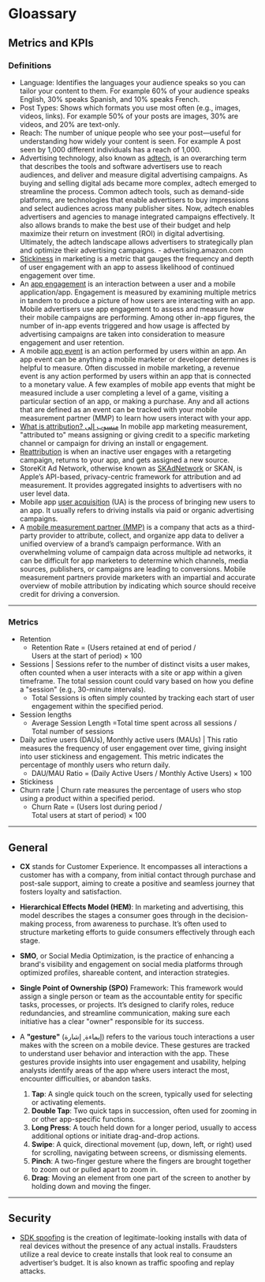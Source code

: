 # Gloassary

## Metrics and KPIs
### Definitions
* Language: Identifies the languages your audience speaks so you can tailor your content to them. For example 60% of your audience speaks English, 30% speaks Spanish, and 10% speaks French.
* Post Types: Shows which formats you use most often (e.g., images, videos, links). For example 50% of your posts are images, 30% are videos, and 20% are text-only.
* Reach: The number of unique people who see your post—useful for understanding how widely your content is seen. For example A post seen by 1,000 different individuals has a reach of 1,000.
* Advertising technology, also known as [adtech](https://advertising.amazon.com/library/guides/what-is-adtech), is an overarching term that describes the tools and software advertisers use to reach audiences, and deliver and measure digital advertising campaigns. As buying and selling digital ads became more complex, adtech emerged to streamline the process. Common adtech tools, such as demand-side platforms, are technologies that enable advertisers to buy impressions and select audiences across many publisher sites. Now, adtech enables advertisers and agencies to manage integrated campaigns effectively. It also allows brands to make the best use of their budget and help maximize their return on investment (ROI) in digital advertising. Ultimately, the adtech landscape allows advertisers to strategically plan and optimize their advertising campaigns. - advertising.amazon.com
* [Stickiness](https://www.adjust.com/glossary/user-stickiness/) in marketing is a metric that gauges the frequency and depth of user engagement with an app to assess likelihood of continued engagement over time.
* An [app engagement](https://www.adjust.com/glossary/engagement/) is an interaction between a user and a mobile application/app. Engagement is measured by examining multiple metrics in tandem to produce a picture of how users are interacting with an app. Mobile advertisers use app engagement to assess and measure how their mobile campaigns are performing. Among other in-app figures, the number of in-app events triggered and how usage is affected by advertising campaigns are taken into consideration to measure engagement and user retention.
* A mobile [app event](https://www.adjust.com/glossary/events/) is an action performed by users within an app. An app event can be anything a mobile marketer or developer determines is helpful to measure. Often discussed in mobile marketing, a revenue event is any action performed by users within an app that is connected to a monetary value. A few examples of mobile app events that might be measured include a user completing a level of a game, visiting a particular section of an app, or making a purchase. Any and all actions that are defined as an event can be tracked with your mobile measurement partner (MMP) to learn how users interact with your app.
* [What is attribution? منسوب إلى](https://www.adjust.com/glossary/attribution/) In mobile app marketing measurement, "attributed to" means assigning or giving credit to a specific marketing channel or campaign for driving an install or engagement.
* [Reattribution](https://help.adjust.com/en/article/reattribution) is when an inactive user engages with a retargeting campaign, returns to your app, and gets assigned a new source.
* StoreKit Ad Network, otherwise known as [SKAdNetwork](https://www.adjust.com/glossary/skadnetwork-skan/) or SKAN, is Apple’s API-based, privacy-centric framework for attribution and ad measurement. It provides aggregated insights to advertisers with no user level data.
* Mobile app [user acquisition](https://www.adjust.com/glossary/user-acquisition/) (UA) is the process of bringing new users to an app. It usually refers to driving installs via paid or organic advertising campaigns.
* A [mobile measurement partner (MMP)](https://www.adjust.com/glossary/mobile-measurement-partner-mmp/) is a company that acts as a third-party provider to attribute, collect, and organize app data to deliver a unified overview of a brand’s campaign performance. With an overwhelming volume of campaign data across multiple ad networks, it can be difficult for app marketers to determine which channels, media sources, publishers, or campaigns are leading to conversions. Mobile measurement partners provide marketers with an impartial and accurate overview of mobile attribution by indicating which source should receive credit for driving a conversion.
-----

### Metrics
* Retention
   - Retention Rate = (Users retained at end of period / Users at the start of period) × 100
* Sessions | Sessions refer to the number of distinct visits a user makes, often counted when a user interacts with a site or app within a given timeframe. The total session count could vary based on how you define a "session" (e.g., 30-minute intervals).
  - Total Sessions is often simply counted by tracking each start of user engagement within the specified period.
* Session lengths
  - Average Session Length =Total time spent across all sessions /  Total number of sessions
* Daily active users (DAUs), Monthly active users (MAUs) | This ratio measures the frequency of user engagement over time, giving insight into user stickiness and engagement. This metric indicates the percentage of monthly users who return daily.
  - DAU/MAU Ratio = (Daily Active Users / Monthly Active Users) × 100
* Stickiness
* Churn rate | Churn rate measures the percentage of users who stop using a product within a specified period.
  - Churn Rate = (Users lost during period / Total users at start of period) × 100


-----
## General
* **CX** stands for Customer Experience. It encompasses all interactions a customer has with a company, from initial contact through purchase and post-sale support, aiming to create a positive and seamless journey that fosters loyalty and satisfaction.
* **Hierarchical Effects Model (HEM)**: In marketing and advertising, this model describes the stages a consumer goes through in the decision-making process, from awareness to purchase. It’s often used to structure marketing efforts to guide consumers effectively through each stage.
* **SMO**, or Social Media Optimization, is the practice of enhancing a brand's visibility and engagement on social media platforms through optimized profiles, shareable content, and interaction strategies.
* **Single Point of Ownership (SPO)** Framework: This framework would assign a single person or team as the accountable entity for specific tasks, processes, or projects. It’s designed to clarify roles, reduce redundancies, and streamline communication, making sure each initiative has a clear "owner" responsible for its success.

* A **"gesture"** (إيماءة, إشارة) refers to the various touch interactions a user makes with the screen on a mobile device. These gestures are tracked to understand user behavior and interaction with the app. These gestures provide insights into user engagement and usability, helping analysts identify areas of the app where users interact the most, encounter difficulties, or abandon tasks.
  1. **Tap**: A single quick touch on the screen, typically used for selecting or activating elements.
  2. **Double Tap**: Two quick taps in succession, often used for zooming in or other app-specific functions.
  3. **Long Press**: A touch held down for a longer period, usually to access additional options or initiate drag-and-drop actions.
  4. **Swipe**: A quick, directional movement (up, down, left, or right) used for scrolling, navigating between screens, or dismissing elements.
  5. **Pinch**: A two-finger gesture where the fingers are brought together to zoom out or pulled apart to zoom in.
  6. **Drag**: Moving an element from one part of the screen to another by holding down and moving the finger.


-----

## Security
* [SDK spoofing](https://www.adjust.com/glossary/sdk-spoofing/) is the creation of legitimate-looking installs with data of real devices without the presence of any actual installs. Fraudsters utilize a real device to create installs that look real to consume an advertiser’s budget. It is also known as traffic spoofing and replay attacks.

